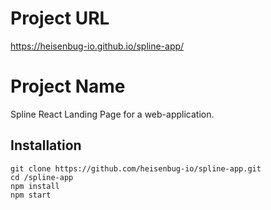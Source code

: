 
# Project URL
https://heisenbug-io.github.io/spline-app/

# Project Name
Spline React Landing Page for a web-application.

## Installation
```
git clone https://github.com/heisenbug-io/spline-app.git
cd /spline-app
npm install
npm start
```

